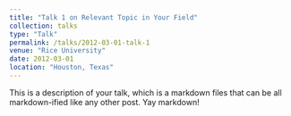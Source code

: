 ```yaml
---
title: "Talk 1 on Relevant Topic in Your Field"
collection: talks
type: "Talk"
permalink: /talks/2012-03-01-talk-1
venue: "Rice University"
date: 2012-03-01
location: "Houston, Texas"
---
```


This is a description of your talk, which is a markdown files that can be all markdown-ified like any other post. Yay markdown!
